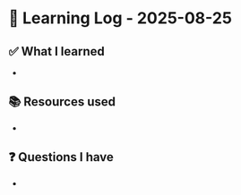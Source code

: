 # 🧠 Learning Log - 2025-08-25

## ✅ What I learned

- 

## 📚 Resources used

- 

## ❓ Questions I have

- 
